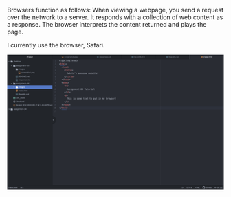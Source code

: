 Browsers function as follows: When viewing a webpage, you send a request over the network to a server. It responds with a collection of web content as a response. The browser interprets the content returned and plays the page.

I currently use the browser, Safari.

![Screenshot](./images/screenshot.png)

